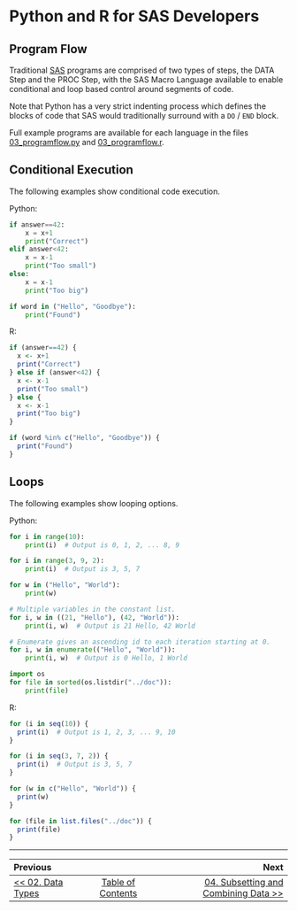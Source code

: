 # Python and R for SAS Developers

## Program Flow

Traditional [SAS](https://www.sas.com/) programs are comprised of two types of steps, the DATA Step and the PROC Step, with the SAS Macro Language available to enable conditional and loop based control around segments of code.

Note that Python has a very strict indenting process which defines the blocks of code that SAS would traditionally surround with a `DO` / `END` block.

Full example programs are available for each language in the files [03_programflow.py](../src/03_programflow.py) and [03_programflow.r](../src/03_programflow.r).

## Conditional Execution

The following examples show conditional code execution.

Python:

```python
if answer==42:
    x = x+1
    print("Correct")
elif answer<42:
    x = x-1
    print("Too small")
else:
    x = x-1
    print("Too big")

if word in ("Hello", "Goodbye"):
    print("Found")
```

R:

```r
if (answer==42) {
  x <- x+1
  print("Correct")
} else if (answer<42) {
  x <- x-1
  print("Too small")
} else {
  x <- x-1
  print("Too big")
}

if (word %in% c("Hello", "Goodbye")) {
  print("Found")
}
```

## Loops

The following examples show looping options.

Python:

```python
for i in range(10):
    print(i)  # Output is 0, 1, 2, ... 8, 9

for i in range(3, 9, 2):
    print(i)  # Output is 3, 5, 7

for w in ("Hello", "World"):
    print(w)

# Multiple variables in the constant list.
for i, w in ((21, "Hello"), (42, "World")):
    print(i, w)  # Output is 21 Hello, 42 World

# Enumerate gives an ascending id to each iteration starting at 0.
for i, w in enumerate(("Hello", "World")):
    print(i, w)  # Output is 0 Hello, 1 World

import os
for file in sorted(os.listdir("../doc")):
    print(file)
```

R:

```r
for (i in seq(10)) {
  print(i)  # Output is 1, 2, 3, ... 9, 10
}

for (i in seq(3, 7, 2)) {
  print(i)  # Output is 3, 5, 7
}

for (w in c("Hello", "World")) {
  print(w)
}

for (file in list.files("../doc")) {
  print(file)
}
```

---

| Previous       |                | Next           |
|:-------------- |:--------------:| --------------:|
| [&lt;&lt; 02. Data Types](02_DataTypes.md) | [Table of Contents](00_TOC.md) | [04. Subsetting and Combining Data &gt;&gt;](04_SubsetCombine.md) |
